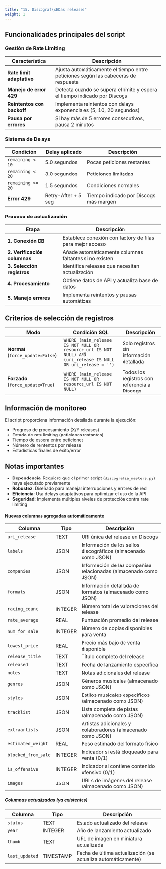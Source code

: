 ```yaml
---
title: "15. Discograf\xEDas releases"
weight: 1
---
```


## Funcionalidades principales del script

### Gestión de Rate Limiting

|Característica|Descripción|
|---|---|
|**Rate limit adaptativo**|Ajusta automáticamente el tiempo entre peticiones según las cabeceras de respuesta|
|**Manejo de error 429**|Detecta cuando se supera el límite y espera el tiempo indicado por Discogs|
|**Reintentos con backoff**|Implementa reintentos con delays exponenciales (5, 10, 20 segundos)|
|**Pausa por errores**|Si hay más de 5 errores consecutivos, pausa 2 minutos|

### Sistema de Delays

|Condición|Delay aplicado|Descripción|
|---|---|---|
|`remaining < 10`|5.0 segundos|Pocas peticiones restantes|
|`remaining < 20`|3.0 segundos|Peticiones limitadas|
|`remaining >= 20`|1.5 segundos|Condiciones normales|
|**Error 429**|Retry-After + 5 seg|Tiempo indicado por Discogs más margen|

### Proceso de actualización

|Etapa|Descripción|
|---|---|
|**1. Conexión DB**|Establece conexión con factory de filas para mejor acceso|
|**2. Verificación columnas**|Añade automáticamente columnas faltantes si no existen|
|**3. Selección registros**|Identifica releases que necesitan actualización|
|**4. Procesamiento**|Obtiene datos de API y actualiza base de datos|
|**5. Manejo errores**|Implementa reintentos y pausas automáticas|

## Criterios de selección de registros

|Modo|Condición SQL|Descripción|
|---|---|---|
|**Normal** (`force_update=False`)|`WHERE (main_release IS NOT NULL OR resource_url IS NOT NULL) AND (uri_release IS NULL OR uri_release = '')`|Solo registros sin información detallada|
|**Forzado** (`force_update=True`)|`WHERE (main_release IS NOT NULL OR resource_url IS NOT NULL)`|Todos los registros con referencia a Discogs|

## Información de monitoreo

El script proporciona información detallada durante la ejecución:

- Progreso de procesamiento (X/Y releases)
- Estado de rate limiting (peticiones restantes)
- Tiempo de espera entre peticiones
- Número de reintentos por release
- Estadísticas finales de éxito/error

## Notas importantes

- **Dependencia**: Requiere que el primer script (`discografia_masters.py`) haya ejecutado previamente
- **Robustez**: Diseñado para manejar interrupciones y errores de red
- **Eficiencia**: Usa delays adaptativos para optimizar el uso de la API
- **Seguridad**: Implementa múltiples niveles de protección contra rate limiting


#### Nuevas columnas agregadas automáticamente

|Columna|Tipo|Descripción|
|---|---|---|
|`uri_release`|TEXT|URI única del release en Discogs|
|`labels`|JSON|Información de los sellos discográficos (almacenado como JSON)|
|`companies`|JSON|Información de las compañías relacionadas (almacenado como JSON)|
|`formats`|JSON|Información detallada de formatos (almacenado como JSON)|
|`rating_count`|INTEGER|Número total de valoraciones del release|
|`rate_average`|REAL|Puntuación promedio del release|
|`num_for_sale`|INTEGER|Número de copias disponibles para venta|
|`lowest_price`|REAL|Precio más bajo de venta disponible|
|`release_title`|TEXT|Título completo del release|
|`released`|TEXT|Fecha de lanzamiento específica|
|`notes`|TEXT|Notas adicionales del release|
|`genres`|JSON|Géneros musicales (almacenado como JSON)|
|`styles`|JSON|Estilos musicales específicos (almacenado como JSON)|
|`tracklist`|JSON|Lista completa de pistas (almacenado como JSON)|
|`extraartists`|JSON|Artistas adicionales y colaboradores (almacenado como JSON)|
|`estimated_weight`|REAL|Peso estimado del formato físico|
|`blocked_from_sale`|INTEGER|Indicador si está bloqueado para venta (0/1)|
|`is_offensive`|INTEGER|Indicador si contiene contenido ofensivo (0/1)|
|`images`|JSON|URLs de imágenes del release (almacenado como JSON)|

##### Columnas actualizadas (ya existentes)

|Columna|Tipo|Descripción|
|---|---|---|
|`status`|TEXT|Estado actualizado del release|
|`year`|INTEGER|Año de lanzamiento actualizado|
|`thumb`|TEXT|URL de imagen en miniatura actualizada|
|`last_updated`|TIMESTAMP|Fecha de última actualización (se actualiza automáticamente)|